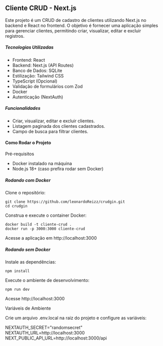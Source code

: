## Cliente CRUD - Next.js

Este projeto é um CRUD de cadastro de clientes utilizando Next.js no backend e React no frontend. O objetivo é fornecer uma aplicação simples para gerenciar clientes, permitindo criar, visualizar, editar e excluir registros.

##### Tecnologias Utilizadas

- Frontend: React
- Backend: Next.js (API Routes)
- Banco de Dados: SQLite
- Estilização: Tailwind CSS
- TypeScript (Opcional)
- Validação de formulários com Zod
- Docker
- Autenticação (NextAuth)

##### Funcionalidades

- Criar, visualizar, editar e excluir clientes.
- Listagem paginada dos clientes cadastrados.
- Campo de busca para filtrar clientes.

#### Como Rodar o Projeto
Pré-requisitos
- Docker instalado na máquina
- Node.js 18+ (caso prefira rodar sem Docker)

##### Rodando com Docker
Clone o repositório:
````
git clone https://github.com/leonardoReizz/crudgin.git
cd crudgin
````

Construa e execute o container Docker:
````
docker build -t cliente-crud .
docker run -p 3000:3000 cliente-crud
````
Acesse a aplicação em http://localhost:3000


##### Rodando sem Docker

Instale as dependências:
````
npm install
````
Execute o ambiente de desenvolvimento:
````
npm run dev
````
Acesse http://localhost:3000


Variáveis de Ambiente

Crie um arquivo .env.local na raiz do projeto e configure as variáveis:

NEXTAUTH_SECRET="randomsecret"
NEXTAUTH_URL=http://localhost:3000
NEXT_PUBLIC_API_URL=http://localhost:3000/api


